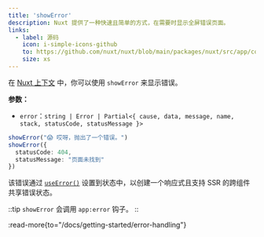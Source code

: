 ```yaml
---
title: 'showError'
description: Nuxt 提供了一种快速且简单的方式，在需要时显示全屏错误页面。
links:
  - label: 源码
    icon: i-simple-icons-github
    to: https://github.com/nuxt/nuxt/blob/main/packages/nuxt/src/app/composables/error.ts
    size: xs
---
```


在 [Nuxt 上下文](/docs/guide/going-further/nuxt-app#the-nuxt-context) 中，你可以使用 `showError` 来显示错误。

**参数：**

- `error`：`string | Error | Partial<{ cause, data, message, name, stack, statusCode, statusMessage }>`

```ts
showError("😱 哎呀，抛出了一个错误。")
showError({
  statusCode: 404,
  statusMessage: "页面未找到"
})
```

该错误通过 [`useError()`](/docs/api/composables/use-error) 设置到状态中，以创建一个响应式且支持 SSR 的跨组件共享错误状态。

::tip
`showError` 会调用 `app:error` 钩子。
::

:read-more{to="/docs/getting-started/error-handling"}